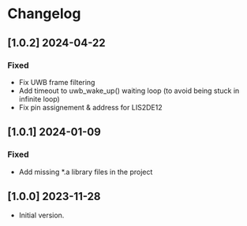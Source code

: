 # Changelog

## [1.0.2] 2024-04-22

### Fixed

- Fix UWB frame filtering
- Add timeout to uwb_wake_up() waiting loop (to avoid being stuck in infinite loop)
- Fix pin assignement & address for LIS2DE12

## [1.0.1] 2024-01-09

### Fixed

- Add missing *.a library files in the project


## [1.0.0] 2023-11-28

- Initial version.